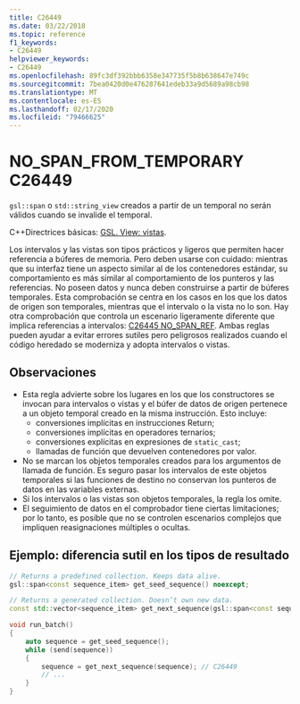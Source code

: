 ```yaml
---
title: C26449
ms.date: 03/22/2018
ms.topic: reference
f1_keywords:
- C26449
helpviewer_keywords:
- C26449
ms.openlocfilehash: 89fc3df392bbb6358e347735f5b8b638647e749c
ms.sourcegitcommit: 7bea0420d0e476287641edeb33a9d5689a98cb98
ms.translationtype: MT
ms.contentlocale: es-ES
ms.lasthandoff: 02/17/2020
ms.locfileid: "79466625"
---
```

# <a name="c26449-no_span_from_temporary"></a>NO_SPAN_FROM_TEMPORARY C26449

`gsl::span` o `std::string_view` creados a partir de un temporal no serán válidos cuando se invalide el temporal.

C++Directrices básicas: [GSL. View: vistas](https://github.com/isocpp/CppCoreGuidelines/blob/master/CppCoreGuidelines.md#gslview-views).

Los intervalos y las vistas son tipos prácticos y ligeros que permiten hacer referencia a búferes de memoria. Pero deben usarse con cuidado: mientras que su interfaz tiene un aspecto similar al de los contenedores estándar, su comportamiento es más similar al comportamiento de los punteros y las referencias. No poseen datos y nunca deben construirse a partir de búferes temporales. Esta comprobación se centra en los casos en los que los datos de origen son temporales, mientras que el intervalo o la vista no lo son. Hay otra comprobación que controla un escenario ligeramente diferente que implica referencias a intervalos: [C26445 NO_SPAN_REF](c26445.md). Ambas reglas pueden ayudar a evitar errores sutiles pero peligrosos realizados cuando el código heredado se moderniza y adopta intervalos o vistas.

## <a name="remarks"></a>Observaciones

- Esta regla advierte sobre los lugares en los que los constructores se invocan para intervalos o vistas y el búfer de datos de origen pertenece a un objeto temporal creado en la misma instrucción. Esto incluye:
  - conversiones implícitas en instrucciones Return;
  - conversiones implícitas en operadores ternarios;
  - conversiones explícitas en expresiones de `static_cast`;
  - llamadas de función que devuelven contenedores por valor.
- No se marcan los objetos temporales creados para los argumentos de llamada de función. Es seguro pasar los intervalos de este objetos temporales si las funciones de destino no conservan los punteros de datos en las variables externas.
- Si los intervalos o las vistas son objetos temporales, la regla los omite.
- El seguimiento de datos en el comprobador tiene ciertas limitaciones; por lo tanto, es posible que no se controlen escenarios complejos que impliquen reasignaciones múltiples o ocultas.

## <a name="example-subtle-difference-in-result-types"></a>Ejemplo: diferencia sutil en los tipos de resultado

```cpp
// Returns a predefined collection. Keeps data alive.
gsl::span<const sequence_item> get_seed_sequence() noexcept;

// Returns a generated collection. Doesn’t own new data.
const std::vector<sequence_item> get_next_sequence(gsl::span<const sequence_item>);

void run_batch()
{
    auto sequence = get_seed_sequence();
    while (send(sequence))
    {
        sequence = get_next_sequence(sequence); // C26449
        // ...
    }
}
```
